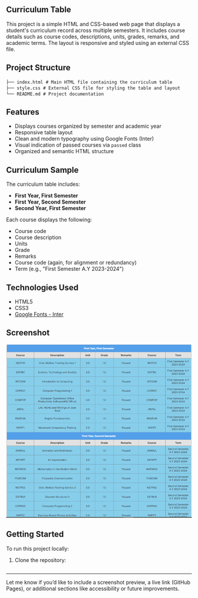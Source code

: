 ## Curriculum Table

This project is a simple HTML and CSS-based web page that displays a student's curriculum record across multiple semesters. It includes course details such as course codes, descriptions, units, grades, remarks, and academic terms. The layout is responsive and styled using an external CSS file.

## Project Structure

```
├── index.html # Main HTML file containing the curriculum table
├── style.css # External CSS file for styling the table and layout
└── README.md # Project documentation
```

## Features

- Displays courses organized by semester and academic year
- Responsive table layout
- Clean and modern typography using Google Fonts (Inter)
- Visual indication of passed courses via `passed` class
- Organized and semantic HTML structure

## Curriculum Sample

The curriculum table includes:

- **First Year, First Semester**
- **First Year, Second Semester**
- **Second Year, First Semester**

Each course displays the following:
- Course code
- Course description
- Units
- Grade
- Remarks
- Course code (again, for alignment or redundancy)
- Term (e.g., "First Semester A.Y 2023-2024")

## Technologies Used

- HTML5
- CSS3
- [Google Fonts - Inter](https://fonts.google.com/specimen/Inter)

## Screenshot

![Curriculum Table Screenshot](assets/Curriculum.png)

## Getting Started

To run this project locally:

1. Clone the repository:
   ```bash git clone https://github.com/rjayibina/curriculum-table.git

---

Let me know if you’d like to include a screenshot preview, a live link (GitHub Pages), or additional sections like accessibility or future improvements.